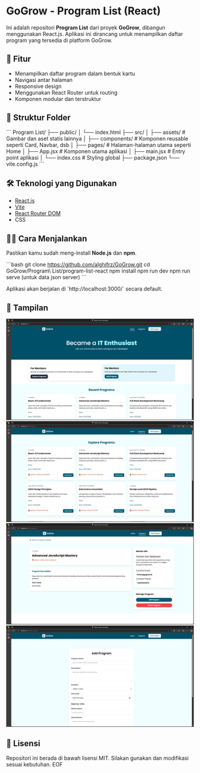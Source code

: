 # GoGrow - Program List (React)

Ini adalah repositori **Program List** dari proyek **GoGrow**, dibangun menggunakan React.js. Aplikasi ini dirancang untuk menampilkan daftar program yang tersedia di platform GoGrow.

## 🚀 Fitur

- Menampilkan daftar program dalam bentuk kartu
- Navigasi antar halaman
- Responsive design
- Menggunakan React Router untuk routing
- Komponen modular dan terstruktur

## 📁 Struktur Folder

\`\`\`
Program List/
├── public/
│   └── index.html
├── src/
│   ├── assets/           # Gambar dan aset statis lainnya
│   ├── components/       # Komponen reusable seperti Card, Navbar, dsb
│   ├── pages/            # Halaman-halaman utama seperti Home
│   ├── App.jsx           # Komponen utama aplikasi
│   ├── main.jsx          # Entry point aplikasi
│   └── index.css         # Styling global
├── package.json
└── vite.config.js
\`\`\`

## 🛠️ Teknologi yang Digunakan

- [React.js](https://reactjs.org/)
- [Vite](https://vitejs.dev/)
- [React Router DOM](https://reactrouter.com/)
- CSS

## 🧑‍💻 Cara Menjalankan

Pastikan kamu sudah meng-install **Node.js** dan **npm**.

\`\`\`bash
git clone https://github.com/alghifrz/GoGrow.git
cd GoGrow/Program\ List/program-list-react
npm install
npm run dev
npm run serve (untuk data json server)
\`\`\`

Aplikasi akan berjalan di \`http://localhost:3000/\` secara default.

## 📸 Tampilan

![Preview Program List](public/1.png)
![Preview Program List](public/2.png)
![Preview Program List](public/3.png)
![Preview Program List](public/4.png)

## 📄 Lisensi

Repositori ini berada di bawah lisensi MIT. Silakan gunakan dan modifikasi sesuai kebutuhan.
EOF
